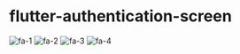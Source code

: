 # flutter-authentication-screen
![fa-1](https://user-images.githubusercontent.com/110282982/224676651-c597d676-befb-4c3b-8136-647a03f4737d.PNG)
![fa-2](https://user-images.githubusercontent.com/110282982/224676719-32d8b1e9-bd63-46bb-8c78-9cf7833096dc.PNG)
![fa-3](https://user-images.githubusercontent.com/110282982/224676800-f578a085-3c1e-4337-aabb-f09ca0ab8d4f.PNG)
![fa-4](https://user-images.githubusercontent.com/110282982/224676827-96935c37-f103-407a-87f4-ff1e4d127dbd.PNG)
